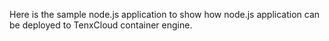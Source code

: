 Here is the sample node.js application to show how node.js application can be deployed to TenxCloud container engine.
